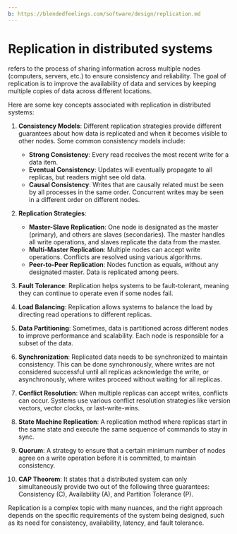 ```yaml
---
b: https://blendedfeelings.com/software/design/replication.md
---
```


# Replication in distributed systems 
refers to the process of sharing information across multiple nodes (computers, servers, etc.) to ensure consistency and reliability. The goal of replication is to improve the availability of data and services by keeping multiple copies of data across different locations.

Here are some key concepts associated with replication in distributed systems:

1. **Consistency Models**: Different replication strategies provide different guarantees about how data is replicated and when it becomes visible to other nodes. Some common consistency models include:
   - **Strong Consistency**: Every read receives the most recent write for a data item.
   - **Eventual Consistency**: Updates will eventually propagate to all replicas, but readers might see old data.
   - **Causal Consistency**: Writes that are causally related must be seen by all processes in the same order. Concurrent writes may be seen in a different order on different nodes.

2. **Replication Strategies**:
   - **Master-Slave Replication**: One node is designated as the master (primary), and others are slaves (secondaries). The master handles all write operations, and slaves replicate the data from the master.
   - **Multi-Master Replication**: Multiple nodes can accept write operations. Conflicts are resolved using various algorithms.
   - **Peer-to-Peer Replication**: Nodes function as equals, without any designated master. Data is replicated among peers.

3. **Fault Tolerance**: Replication helps systems to be fault-tolerant, meaning they can continue to operate even if some nodes fail.

4. **Load Balancing**: Replication allows systems to balance the load by directing read operations to different replicas.

5. **Data Partitioning**: Sometimes, data is partitioned across different nodes to improve performance and scalability. Each node is responsible for a subset of the data.

6. **Synchronization**: Replicated data needs to be synchronized to maintain consistency. This can be done synchronously, where writes are not considered successful until all replicas acknowledge the write, or asynchronously, where writes proceed without waiting for all replicas.

7. **Conflict Resolution**: When multiple replicas can accept writes, conflicts can occur. Systems use various conflict resolution strategies like version vectors, vector clocks, or last-write-wins.

8. **State Machine Replication**: A replication method where replicas start in the same state and execute the same sequence of commands to stay in sync.

9. **Quorum**: A strategy to ensure that a certain minimum number of nodes agree on a write operation before it is committed, to maintain consistency.

10. **CAP Theorem**: It states that a distributed system can only simultaneously provide two out of the following three guarantees: Consistency (C), Availability (A), and Partition Tolerance (P).

Replication is a complex topic with many nuances, and the right approach depends on the specific requirements of the system being designed, such as its need for consistency, availability, latency, and fault tolerance.
